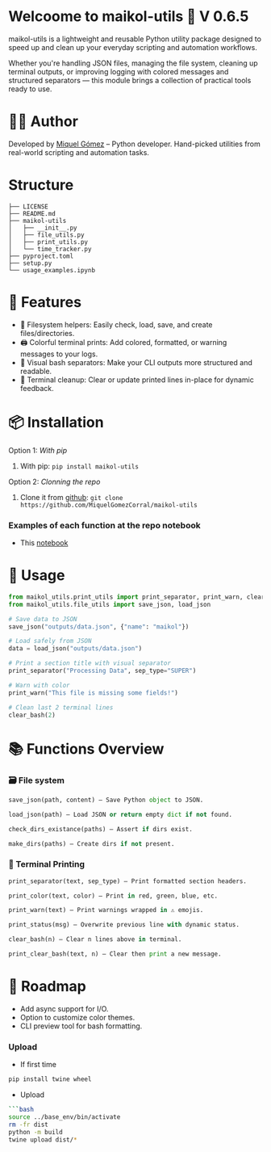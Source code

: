 # Welcoome to maikol-utils 🧰 V 0.6.5
maikol-utils is a lightweight and reusable Python utility package designed to speed up and clean up your everyday scripting and automation workflows.

Whether you're handling JSON files, managing the file system, cleaning up terminal outputs, or improving logging with colored messages and structured separators — this module brings a collection of practical tools ready to use.
# 🧑‍💻 Author
Developed by [Miquel Gómez](https://miquelgc.net) – Python developer.
Hand-picked utilities from real-world scripting and automation tasks.

# Structure

```
├── LICENSE
├── README.md
├── maikol-utils
│   ├── __init__.py
│   ├── file_utils.py
│   ├── print_utils.py
│   └── time_tracker.py
├── pyproject.toml
├── setup.py
└── usage_examples.ipynb
```

# 🚀 Features
- 🔹 Filesystem helpers: Easily check, load, save, and create files/directories.
- 🖨️ Colorful terminal prints: Add colored, formatted, or warning messages to your logs.
- 📜 Visual bash separators: Make your CLI outputs more structured and readable.
- 🧹 Terminal cleanup: Clear or update printed lines in-place for dynamic feedback.

# 📦 Installation

Option 1: _With pip_
1. With pip: `pip install maikol-utils`

Option 2: _Clonning the repo_
1. Clone it from [github](https://github.com/MiquelGomezCorral/maikol-utils): `git clone https://github.com/MiquelGomezCorral/maikol-utils`

### Examples of each function at the repo notebook
- This [notebook](https://github.com/MiquelGomezCorral/maikol-utils/blob/main/usage_examples.ipynb)


# 📘 Usage

```python
from maikol_utils.print_utils import print_separator, print_warn, clear_bash
from maikol_utils.file_utils import save_json, load_json

# Save data to JSON
save_json("outputs/data.json", {"name": "maikol"})

# Load safely from JSON
data = load_json("outputs/data.json")

# Print a section title with visual separator
print_separator("Processing Data", sep_type="SUPER")

# Warn with color
print_warn("This file is missing some fields!")

# Clean last 2 terminal lines
clear_bash(2)
```
# 📚 Functions Overview
### 🗃 File system
```python
save_json(path, content) — Save Python object to JSON.

load_json(path) — Load JSON or return empty dict if not found.

check_dirs_existance(paths) — Assert if dirs exist.

make_dirs(paths) — Create dirs if not present.
```


### 🎨 Terminal Printing
```python
print_separator(text, sep_type) — Print formatted section headers.

print_color(text, color) — Print in red, green, blue, etc.

print_warn(text) — Print warnings wrapped in ⚠️ emojis.

print_status(msg) — Overwrite previous line with dynamic status.

clear_bash(n) — Clear n lines above in terminal.

print_clear_bash(text, n) — Clear then print a new message.
```


# 🔧 Roadmap

- Add async support for I/O.
- Option to customize color themes.
- CLI preview tool for bash formatting.


### Upload
- If first time
```bash
pip install twine wheel
```
- Upload
```bash
```bash
source ../base_env/bin/activate
rm -fr dist
python -m build
twine upload dist/*
```